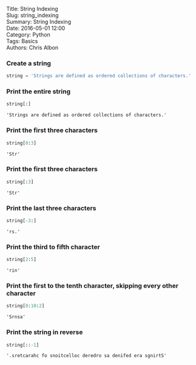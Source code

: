 Title: String Indexing  
Slug: string_indexing  
Summary: String Indexing  
Date: 2016-05-01 12:00  
Category: Python  
Tags: Basics  
Authors: Chris Albon  

### Create a string


```python
string = 'Strings are defined as ordered collections of characters.'
```

### Print the entire string


```python
string[:]
```




    'Strings are defined as ordered collections of characters.'



### Print the first three characters


```python
string[0:3]
```




    'Str'



### Print the first three characters


```python
string[:3]
```




    'Str'



### Print the last three characters


```python
string[-3:]
```




    'rs.'



### Print the third to fifth character


```python
string[2:5]
```




    'rin'



### Print the first to the tenth character, skipping every other character


```python
string[0:10:2]
```




    'Srnsa'



### Print the string in reverse


```python
string[::-1]
```




    '.sretcarahc fo snoitcelloc deredro sa denifed era sgnirtS'


